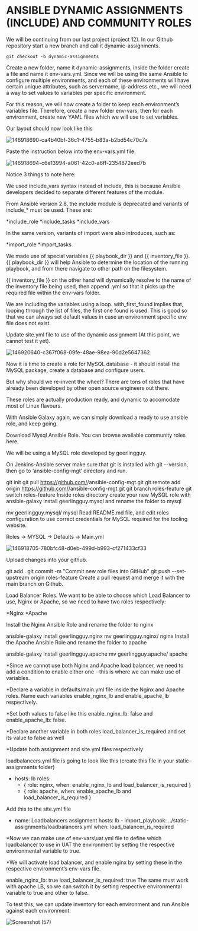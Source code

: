 # ANSIBLE DYNAMIC ASSIGNMENTS (INCLUDE) AND COMMUNITY ROLES

We will be continuing from our last project (project 12). In our Github repository start a new branch and call it dynamic-assignments.

`git checkout -b dynamic-assignments`

Create a new folder, name it dynamic-assignments, inside the folder create a file and name it env-vars.yml. Since we will be using the same Ansible to configure multiple environments, and each of these environments will have certain unique attributes, such as servername, ip-address etc., we will need a way to set values to variables per specific environment.

For this reason, we will now create a folder to keep each environment’s variables file. Therefore, create a new folder env-vars, then for each environment, create new YAML files which we will use to set variables.

Our layout should now look like this

![146918690-ca4b40bf-36c1-4755-b83a-b2bd54c70c7a](https://user-images.githubusercontent.com/88409151/163535328-79e04de8-181c-40cd-bb1a-9bcd1fa0f06b.png)

Paste the instruction below into the env-vars.yml file.

![146918694-c6e13994-a061-42c0-a6ff-2354872eed7b](https://user-images.githubusercontent.com/88409151/163535748-6601d28e-8b65-4899-977c-e57a76513a23.png)

Notice 3 things to note here:

We used include_vars syntax instead of include, this is because Ansible developers decided to separate different features of the module.

From Ansible version 2.8, the include module is deprecated and variants of include_* must be used. These are:

*include_role
*include_tasks
*include_vars

In the same version, variants of import were also introduces, such as:

*import_role
*import_tasks

We made use of special variables {{ playbook_dir }} and {{ inventory_file }}. {{ playbook_dir }} will help Ansible to determine the location of the running playbook, and from there navigate to other path on the filesystem.

{{ inventory_file }} on the other hand will dynamically resolve to the name of the inventory file being used, then append .yml so that it picks up the required file within the env-vars folder.

We are including the variables using a loop. with_first_found implies that, looping through the list of files, the first one found is used. This is good so that we can always set default values in case an environment specific env file does not exist.

Update site.yml file to use of the dynamic assignment (At this point, we cannot test it yet).

![146920640-c367f068-09fe-48ae-98ea-90d2e5647362](https://user-images.githubusercontent.com/88409151/163536514-6ce63ead-94be-4df4-bba0-07546eccfa03.png)


Now it is time to create a role for MySQL database - it should install the MySQL package, create a database and configure users.

But why should we re-invent the wheel? There are tons of roles that have already been developed by other open source engineers out there.

These roles are actually production ready, and dynamic to accomodate most of Linux flavours.

With Ansible Galaxy again, we can simply download a ready to use ansible role, and keep going.

Download Mysql Ansible Role.
You can browse available community roles here

We will be using a MySQL role developed by geerlingguy.

On Jenkins-Ansible server make sure that git is installed with git --version, then go to ‘ansible-config-mgt’ directory and run.

git init
git pull https://github.com/<your-name>/ansible-config-mgt.git
git remote add origin https://github.com/<your-name>/ansible-config-mgt.git
git branch roles-feature
git switch roles-feature
Inside roles directory create your new MySQL role with ansible-galaxy install geerlingguy.mysql and rename the folder to mysql

mv geerlingguy.mysql/ mysql
Read README.md file, and edit roles configuration to use correct credentials for MySQL required for the tooling website.

Roles -> MYSQL -> Defaults -> Main.yml

![146918705-780bfc48-d0eb-499d-b993-cf271433cf33](https://user-images.githubusercontent.com/88409151/163537357-a8aad1a8-3810-4ba2-8bfb-a9916637ceb9.png)


Upload changes into your github.

git add .
git commit -m "Commit new role files into GitHub"
git push --set-upstream origin roles-feature
Create a pull request amd merge it with the main branch on Github.

Load Balancer Roles.
We want to be able to choose which Load Balancer to use, Nginx or Apache, so we need to have two roles respectively:

*Nginx
*Apache

Install the Nginx Ansible Role and rename the folder to nginx

ansible-galaxy install geerlingguy.nginx
mv geerlingguy.nginx/ nginx
Install the Apache Ansible Role and rename the folder to apache

ansible-galaxy install geerlingguy.apache 
mv geerlingguy.apache/ apache

*Since we cannot use both Nginx and Apache load balancer, we need to add a condition to enable either one - this is where we can make use of variables.

*Declare a variable in defaults/main.yml file inside the Nginx and Apache roles. Name each variables enable_nginx_lb and enable_apache_lb respectively.

*Set both values to false like this enable_nginx_lb: false and enable_apache_lb: false.

*Declare another variable in both roles load_balancer_is_required and set its value to false as well

*Update both assignment and site.yml files respectively


loadbalancers.yml file is going to look like this (create this file in your static-assignments folder)

- hosts: lb
  roles:
    - { role: nginx, when: enable_nginx_lb and load_balancer_is_required }
    - { role: apache, when: enable_apache_lb and load_balancer_is_required }


Add this to the site.yml file

 - name: Loadbalancers assignment
       hosts: lb
         - import_playbook: ../static-assignments/loadbalancers.yml
        when: load_balancer_is_required 


*Now we can make use of env-vars\uat.yml file to define which loadbalancer to use in UAT the environment by setting the respective environmental variable to true.

*We will activate load balancer, and enable nginx by setting these in the respective environment’s env-vars file.

enable_nginx_lb: true
load_balancer_is_required: true
The same must work with apache LB, so we can switch it by setting respective environmental variable to true and other to false.

To test this, we can update inventory for each environment and run Ansible against each environment.


![Screenshot (57)](https://user-images.githubusercontent.com/88409151/163538354-9f1d0f13-8c5a-446f-93d7-39ad3dde0338.png)



